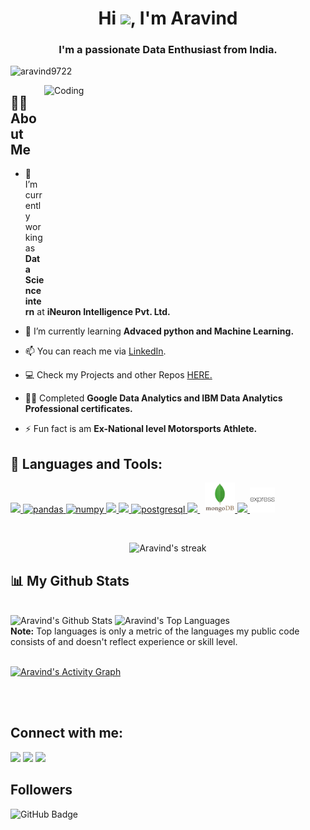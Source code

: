 <h1 align="center">Hi <img src="https://raw.githubusercontent.com/MartinHeinz/MartinHeinz/master/wave.gif" width="30px">, I'm Aravind</h1>
<h3 align="center">I'm a passionate Data Enthusiast from India.</h3>

<p align="left"> <img src="https://komarev.com/ghpvc/?username=aravind9722&label=Profile%20views&color=0e75b6&style=flat" alt="aravind9722" /> </p>

<img align="right" alt="Coding" width="450" height="350" src="https://user-images.githubusercontent.com/84115928/142569072-22fdc7ac-5815-4e96-b84d-f918a85d47ec.gif">

## 🙋‍♂️ About Me

- 🔭 I’m currently working as **Data Science intern** at **iNeuron Intelligence Pvt. Ltd.**

- 🌱 I’m currently learning **Advaced python and Machine Learning.**

- 📫 You can reach me via [LinkedIn](https://www.linkedin.com/in/aravind-selvam/).

- 💻 Check my Projects and other Repos [HERE.](https://github.com/aravind9722?tab=repositories)

- 👨‍💻 Completed **Google Data Analytics and IBM Data Analytics Professional certificates.** 

- ⚡ Fun fact is am **Ex-National level Motorsports Athlete.**

## 🚀 Languages and Tools:

<p align="left"> 
    <a href="https://www.python.org" target="_blank"> <img src="https://img.icons8.com/color/48/000000/python.png"/> </a> 
    <a href="https://pandas.pydata.org/" target="_blank"> <img src="https://pandas.pydata.org/static/img/pandas_secondary.svg" alt="pandas" width="auto" height="50"/> </a> 
    <a href="https://numpy.org/" target="_blank"> <img src="https://user-images.githubusercontent.com/50221806/86498201-a8bd8680-bd39-11ea-9d08-66b610a8dc01.png" alt="numpy" width="auto" height="50"/> </a>
    <a href="https://www.microsoft.com/en-in/microsoft-365/excel" target="_blank"> <img src="https://img.icons8.com/fluency/48/000000/microsoft-excel-2019.png"/> </a> 
    <a href="https://public.tableau.com/app/profile/aravind1998#!/?newProfile=&activeTab=0" target="_blank"> <img src="https://img.icons8.com/color/48/000000/tableau-software.png"/> </a>
    <a href="https://https://www.postgresql.org//" target="_blank"> <img src="https://img.icons8.com/color/48/000000/postgreesql.png" alt='postgresql' width= 'auto' height= '45'/> </a>
    <a style="padding-right:8px;" href="https://www.mysql.com/" target="_blank"> <img src="https://img.icons8.com/fluent/50/000000/mysql-logo.png"/> </a>
    <a href="https://www.mongodb.com/" target="_blank"> <img src="https://raw.githubusercontent.com/devicons/devicon/master/icons/mongodb/mongodb-original-wordmark.svg" alt="mongodb" width="48" height="48"/> </a>    
    <a href="https://powerbi.microsoft.com/en-au/" target="_blank"> <img src="https://img.icons8.com/color/48/000000/power-bi.png"/> </a> 
    <a href="https://expressjs.com" target="_blank"> <img src="https://raw.githubusercontent.com/devicons/devicon/master/icons/express/express-original-wordmark.svg" alt="express" width="40" height="40"/> </a>
</p>
<br/>

<p align="center">
        <img title="🔥 Get streak stats for your profile at git.io/streak-stats" alt="Aravind's streak" src="https://github-readme-streak-stats.herokuapp.com/?user=aravind9722&theme=black-ice&hide_border=true&stroke=0000&background=060A0CD0"/>
    </a>
</p>

## 📊 My Github Stats

  <br/>
    <img alt="Aravind's Github Stats" src="https://github-readme-stats.vercel.app/api?username=aravind9722&show_icons=true&count_private=true&theme=react&hide_border=true&bg_color=0D1117" /></a>
    <img alt="Aravind's Top Languages" src="https://github-readme-stats.vercel.app/api/top-langs/?username=aravind9722&langs_count=8&count_private=true&layout=compact&theme=react&hide_border=true&bg_color=0D1117" /></a>
  <br/>
  <b>Note:</b> Top languages is only a metric of the languages my public code consists of and doesn't reflect experience or skill level.


<br/>
<br/>

<a href="https://github.com/aravind9722/github-readme-activity-graph"><img alt="Aravind's Activity Graph" src="https://activity-graph.herokuapp.com/graph?username=Aravind9722&bg_color=0D1117&color=5BCDEC&line=5BCDEC&point=FFFFFF&hide_border=true" /></a>

<br/>
<br/>

## Connect with me:
<p align="left">

<a href = "https://www.linkedin.com/in/aravind-selvam/"><img src="https://img.icons8.com/fluent/48/000000/linkedin.png"/></a>
<a href = "https://twitter.com/Aravind__36"><img src="https://img.icons8.com/fluent/48/000000/twitter.png"/></a>
<a href = "https://www.instagram.com/aravind._selvam/"><img src="https://img.icons8.com/fluent/48/000000/instagram-new.png"/></a>
</p>

## Followers
<img src="https://img.shields.io/github/followers/aravind9722?label=Followers&style=social" alt="GitHub Badge"></a>
